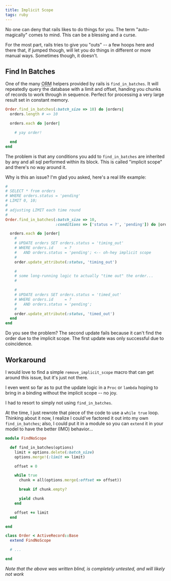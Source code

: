 ```yaml
---
title: Implicit Scope
tags: ruby
---
```


No one can deny that rails likes to do things for you. The term 
"auto-magically" comes to mind. This can be a blessing and a curse.

For the most part, rails tries to give you "outs" -- a few hoops here 
and there that, if jumped though, will let you do things in different or 
more manual ways. Sometimes though, it doesn't.

## Find In Batches

One of the many <abbr title="object relational mapping">ORM</abbr> 
helpers provided by rails is `find_in_batches`. It will repeatedly query 
the database with a limit and offset, handing you chunks of records to 
work through in sequence. Perfect for processing a very large result set 
in constant memory.

```ruby 
Order.find_in_batches(:batch_size => 10) do |orders|
  orders.length # => 10

  orders.each do |order|

    # yay order!

  end
end
```

The problem is that any conditions you add to `find_in_batches` are 
inherited by any and all sql performed within its block. This is called 
"implicit scope" and there's no way around it.

Why is this an issue? I'm glad you asked, here's a real life example:

```ruby 
#
# SELECT * from orders
# WHERE orders.status = 'pending'
# LIMIT 0, 10;
#
# adjusting LIMIT each time round
#
Order.find_in_batches(:batch_size => 10,
                      :conditions => ['status = ?', 'pending']) do |orders|

  orders.each do |order|
    #
    # UPDATE orders SET orders.status = 'timing_out'
    # WHERE orders.id     = ?
    #   AND orders.status = 'pending'; <-- oh-hey implicit scope
    #
    order.update_attribute(:status, 'timing_out')

    #
    # some long-running logic to actually "time out" the order...
    #

    #
    # UPDATE orders SET orders.status = 'timed_out'
    # WHERE orders.id     = ?
    #   AND orders.status = 'pending';
    #
    order.update_attribute(:status, 'timed_out')
  end
end
```

Do you see the problem? The second update fails because it can't find 
the order due to the implicit scope. The first update was only 
successful due to coincidence.

## Workaround

I would love to find a simple `remove_implicit_scope` macro that can get 
around this issue, but it's just not there.

I even went so far as to put the update logic in a `Proc` or `lambda` 
hoping to bring in a binding without the implicit scope -- no joy.

I had to resort to simply not using `find_in_batches`.

At the time, I just rewrote that piece of the code to use a `while true` 
loop. Thinking about it now, I realize I could've factored it out into 
my own `find_in_batches`; also, I could put it in a module so you can 
`extend` it in your model to have the better (IMO) behavior...

```ruby 
module FindNoScope

  def find_in_batches(options)
    limit = options.delete(:batch_size)
    options.merge!(:limit => limit)

    offset = 0

    while true
      chunk = all(options.merge(:offset => offset))

      break if chunk.empty?

      yield chunk
    end

    offset += limit
  end

end

class Order < ActiveRecord::Base
  extend FindNoScope

  # ...

end
```

*Note that the above was written blind, is completely untested, and will 
likely not work*
